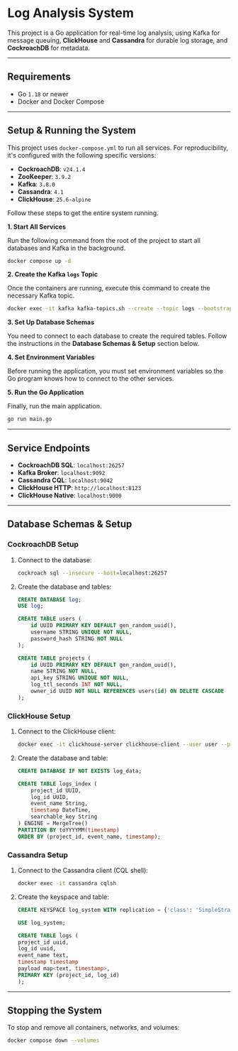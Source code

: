 

# Log Analysis System

This project is a Go application for real-time log analysis, using Kafka for message queuing, **ClickHouse** and **Cassandra** for durable log storage, and **CockroachDB** for metadata.

-----

## Requirements

  * Go `1.18` or newer
  * Docker and Docker Compose

-----

## Setup & Running the System

This project uses `docker-compose.yml` to run all services. For reproducibility, it's configured with the following specific versions:

  * **CockroachDB**: `v24.1.4`
  * **ZooKeeper**: `3.9.2`
  * **Kafka**: `3.8.0`
  * **Cassandra**: `4.1`
  * **ClickHouse**: `25.6-alpine`

Follow these steps to get the entire system running.

**1. Start All Services**

Run the following command from the root of the project to start all databases and Kafka in the background.

```sh
docker compose up -d
```

**2. Create the Kafka `logs` Topic**

Once the containers are running, execute this command to create the necessary Kafka topic.

```sh
docker exec -it kafka kafka-topics.sh --create --topic logs --bootstrap-server localhost:9092
```

**3. Set Up Database Schemas**

You need to connect to each database to create the required tables. Follow the instructions in the **Database Schemas & Setup** section below.

**4. Set Environment Variables**

Before running the application, you must set environment variables so the Go program knows how to connect to the other services.





**5. Run the Go Application**

Finally, run the main application.

```sh
go run main.go
```

-----

## Service Endpoints

  * **CockroachDB SQL**: `localhost:26257`
  * **Kafka Broker**: `localhost:9092`
  * **Cassandra CQL**: `localhost:9042`
  * **ClickHouse HTTP**: `http://localhost:8123`
  * **ClickHouse Native**: `localhost:9000`

-----

## Database Schemas & Setup

### CockroachDB Setup

1.  Connect to the database:
    ```sh
    cockroach sql --insecure --host=localhost:26257
    ```
2.  Create the database and tables:
    ```sql
    CREATE DATABASE log;
    USE log;

    CREATE TABLE users (
        id UUID PRIMARY KEY DEFAULT gen_random_uuid(),
        username STRING UNIQUE NOT NULL,
        password_hash STRING NOT NULL
    );

    CREATE TABLE projects (
        id UUID PRIMARY KEY DEFAULT gen_random_uuid(),
        name STRING NOT NULL,
        api_key STRING UNIQUE NOT NULL,
        log_ttl_seconds INT NOT NULL,
        owner_id UUID NOT NULL REFERENCES users(id) ON DELETE CASCADE
    );
    ```

### ClickHouse Setup

1.  Connect to the ClickHouse client:
    ```sh
    docker exec -it clickhouse-server clickhouse-client --user user --password password
    ```
2.  Create the database and table:
    ```sql
    CREATE DATABASE IF NOT EXISTS log_data;

    CREATE TABLE logs_index (
        project_id UUID,
        log_id UUID,
        event_name String,
        timestamp DateTime,
        searchable_key String
    ) ENGINE = MergeTree()
    PARTITION BY toYYYYMM(timestamp)
    ORDER BY (project_id, event_name, timestamp);
    ```

### Cassandra Setup

1.  Connect to the Cassandra client (CQL shell):
    ```sh
    docker exec -it cassandra cqlsh
    ```
2.  Create the keyspace and table:
    ```sql
    CREATE KEYSPACE log_system WITH replication = {'class': 'SimpleStrategy', 'replication_factor': 1};

    USE log_system;

    CREATE TABLE logs (
    project_id uuid,
    log_id uuid,
    event_name text,
    timestamp timestamp
    payload map<text, timestamp>,
    PRIMARY KEY (project_id, log_id)
    );

-----

## Stopping the System

To stop and remove all containers, networks, and volumes:

```sh
docker compose down --volumes
```